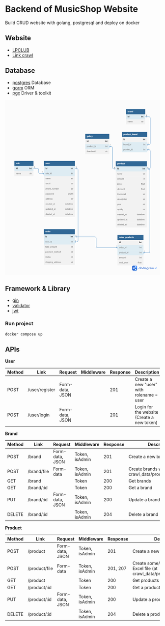 # Backend of MusicShop Website

Build CRUD website with golang, postgresql and deploy on docker


## Website
- [LPCLUB](https://lpclub.vn/)
- [Link crawl](https://github.com/MusicShopVersion1/crawl_data)

## Database
- [postgres](https://hub.docker.com/_/postgres) Database
- [gorm](https://github.com/go-gorm/gorm) ORM
- [pgx](https://github.com/jackc/pgx) Driver & toolkit

![Database Diagram](https://github.com/MusicShopVersion1/server/blob/master/images/Web%20Online%20MusicShop.png)

## Framework & Library
- [gin](https://github.com/gin-gonic/gin)
- [validator](https://github.com/go-playground/validator)
- [jwt](https://github.com/golang-jwt/jwt)

[//]: # (- [migrate]&#40;https://github.com/golang-migrate/migrate&#41;)

### Run project

```
docker compose up
```

## APIs

**User**

| Method | Link           | Request         | Middleware | Response | Description                                |
|--------|----------------|-----------------|------------|----------|--------------------------------------------|
| POST   | /user/register | Form-data, JSON |            | 201      | Create a new "user" with rolename = user   |
| POST   | /user/login    | Form-data, JSON |            | 201      | Login for the website (Create a new token) |

**Brand**

| Method | Link        | Request         | Middleware     | Response | Description                                                  |
|--------|-------------|-----------------|----------------|----------|--------------------------------------------------------------|
| POST   | /brand      | Form-data, JSON | Token, isAdmin | 201      | Create a new brand                                           |
| POST   | /brand/file | Form-data       | Token, isAdmin | 201      | Create brands with CSV file(at crawl_data/product/brand.csv) |
| GET    | /brand      |                 | Token          | 200      | Get brands                                                   |
| GET    | /brand/:id  |                 | Token          | 200      | Get a brand                                                  |
| PUT    | /brand/:id  | Form-data, JSON | Token, isAdmin | 200      | Update a brand                                               |
| DELETE | /brand/:id  |                 | Token, isAdmin | 204      | Delete a brand                                               |

**Product**

| Method | Link          | Request         | Middleware     | Response | Description                                                                  |
|--------|---------------|-----------------|----------------|----------|------------------------------------------------------------------------------|
| POST   | /product      | Form-data, JSON | Token, isAdmin | 201      | Create a new product                                                         |
| POST   | /product/file | Form-data       | Token, isAdmin | 201, 207 | Create some/all product with Excel file (at crawl_data/product/product.xlsx) |
| GET    | /product      |                 | Token          | 200      | Get products                                                                 |
| GET    | /product/:id  |                 | Token          | 200      | Get a product                                                                |
| PUT    | /product/:id  | Form-data, JSON | Token, isAdmin | 200      | Update a product                                                             |
| DELETE | /product/:id  |                 | Token, isAdmin | 204      | Delete a product                                                             |
